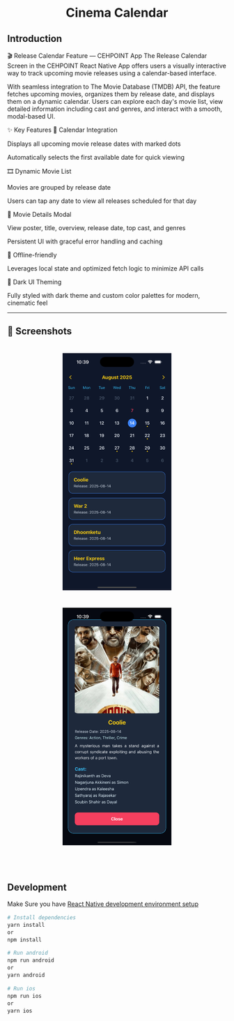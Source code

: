 <p align="center">
  <h1 align="center">Cinema Calendar</h1>  
</p>

## Introduction

🎬 Release Calendar Feature — CEHPOINT App
The Release Calendar Screen in the CEHPOINT React Native App offers users a visually interactive way to track upcoming movie releases using a calendar-based interface.

With seamless integration to The Movie Database (TMDB) API, the feature fetches upcoming movies, organizes them by release date, and displays them on a dynamic calendar. Users can explore each day's movie list, view detailed information including cast and genres, and interact with a smooth, modal-based UI.

✨ Key Features
📅 Calendar Integration

Displays all upcoming movie release dates with marked dots

Automatically selects the first available date for quick viewing

🎞️ Dynamic Movie List

Movies are grouped by release date

Users can tap any date to view all releases scheduled for that day

🧾 Movie Details Modal

View poster, title, overview, release date, top cast, and genres

Persistent UI with graceful error handling and caching

🔁 Offline-friendly

Leverages local state and optimized fetch logic to minimize API calls

🌙 Dark UI Theming

Fully styled with dark theme and custom color palettes for modern, cinematic feel

---

## :camera_flash: Screenshots

<div align="center" style="margin:auto;width:100%;display:flex;justify-content:center;align-items:center;flex-wrap:wrap;">
<img width="250px" margin="30px" style="margin:20px;" src="./readme/1.png"/>
<img width="250px" margin="30px" style="margin:20px;" src="./readme/2.png"/>
</div>
<br>
<br>

## Development

Make Sure you have [React Native development environment setup](https://reactnative.dev/docs/environment-setup)

```bash
# Install dependencies
yarn install
or
npm install
```

```bash
# Run android
npm run android
or
yarn android
```

```bash
# Run ios
npm run ios
or
yarn ios
```
